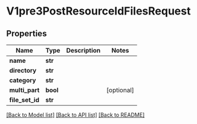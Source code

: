 # V1pre3PostResourceIdFilesRequest

## Properties
Name | Type | Description | Notes
------------ | ------------- | ------------- | -------------
**name** | **str** |  | 
**directory** | **str** |  | 
**category** | **str** |  | 
**multi_part** | **bool** |  | [optional] 
**file_set_id** | **str** |  | 

[[Back to Model list]](../README.md#documentation-for-models) [[Back to API list]](../README.md#documentation-for-api-endpoints) [[Back to README]](../README.md)

